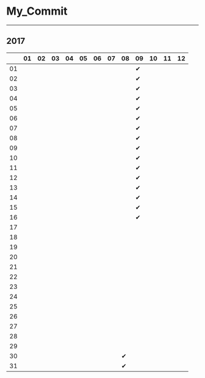 # My_Commit

---

## 2017

|  |01|02|03|04|05|06|07|08|09|10|11|12|
|----|----|----|----|----|----|----|----|----|----|----|----|----|
|01|  |  |  |  |  |  |  |  |✔ |  |  |  |
|02|  |  |  |  |  |  |  |  |✔ |  |  |  |
|03|  |  |  |  |  |  |  |  |✔ |  |  |  |
|04|  |  |  |  |  |  |  |  |✔ |  |  |  |
|05|  |  |  |  |  |  |  |  |✔ |  |  |  |
|06|  |  |  |  |  |  |  |  |✔ |  |  |  |
|07|  |  |  |  |  |  |  |  |✔ |  |  |  |
|08|  |  |  |  |  |  |  |  |✔ |  |  |  |
|09|  |  |  |  |  |  |  |  |✔ |  |  |  |
|10|  |  |  |  |  |  |  |  |✔ |  |  |  |
|11|  |  |  |  |  |  |  |  |✔ |  |  |  |
|12|  |  |  |  |  |  |  |  |✔ |  |  |  |
|13|  |  |  |  |  |  |  |  |✔ |  |  |  |
|14|  |  |  |  |  |  |  |  |✔ |  |  |  |
|15|  |  |  |  |  |  |  |  |✔ |  |  |  |
|16|  |  |  |  |  |  |  |  |✔ |  |  |  |
|17|  |  |  |  |  |  |  |  |  |  |  |  |
|18|  |  |  |  |  |  |  |  |  |  |  |  |
|19|  |  |  |  |  |  |  |  |  |  |  |  |
|20|  |  |  |  |  |  |  |  |  |  |  |  |
|21|  |  |  |  |  |  |  |  |  |  |  |  |
|22|  |  |  |  |  |  |  |  |  |  |  |  |
|23|  |  |  |  |  |  |  |  |  |  |  |  |
|24|  |  |  |  |  |  |  |  |  |  |  |  |
|25|  |  |  |  |  |  |  |  |  |  |  |  |
|26|  |  |  |  |  |  |  |  |  |  |  |  |
|27|  |  |  |  |  |  |  |  |  |  |  |  |
|28|  |  |  |  |  |  |  |  |  |  |  |  |
|29|  |  |  |  |  |  |  |  |  |  |  |  |
|30|  |  |  |  |  |  |  |✔ |  |  |  |  |
|31|  |  |  |  |  |  |  |✔ |  |  |  |  |
